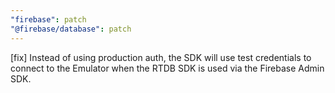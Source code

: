 ```yaml
---
"firebase": patch
"@firebase/database": patch
---
```


[fix] Instead of using production auth, the SDK will use test credentials
to connect to the Emulator when the RTDB SDK is used via the Firebase
Admin SDK.
